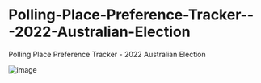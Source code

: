 # Polling-Place-Preference-Tracker---2022-Australian-Election
Polling Place Preference Tracker - 2022 Australian Election


![image](https://github.com/user-attachments/assets/d7369144-a5d2-4ab5-9b30-55fe90636af8)
